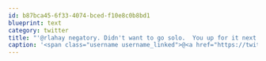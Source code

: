 ```yaml
---
id: b87bca45-6f33-4074-bced-f10e8c0b8bd1
blueprint: text
category: twitter
title: "'@rlahay negatory. Didn't want to go solo.  You up for it next weekend? Nice skiff of snow up there!"
caption: '<span class="username username_linked">@<a href="https://twitter.com/rlahay" title="Ryan Lahay">rlahay</a></span> negatory. Didn''t want to go solo.  You up for it next weekend? Nice skiff of snow up there!'
---
```

